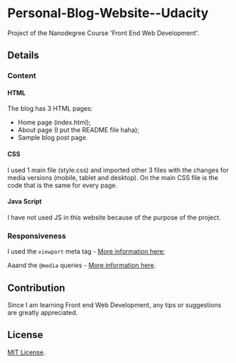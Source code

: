 # Personal-Blog-Website--Udacity
Project of the Nanodegree Course 'Front End Web Development'.
## Details

### Content
#### HTML
The blog has 3 HTML pages:
- Home page (index.html);
- About page (I put the README file haha);
- Sample blog post page.

#### CSS
I used 1 main file (style.css) and imported other 3 files with the changes for media versions (mobile, tablet and desktop). On the main CSS file is the code that is the same for every page.

#### Java Script
I have not used JS in this website because of the purpose of the project.

### Responsiveness
I used the `viewport` meta tag - [More information here](https://developer.mozilla.org/en-US/docs/Mozilla/Mobile/Viewport_meta_tag);

Aaand the `@media` queries - [More information here](https://www.w3schools.com/css/css_rwd_mediaqueries.asp).

## Contribution
Since I am learning Front end Web Development, any tips or suggestions are greatly appreciated.

## License
[MIT License](https://opensource.org/licenses/MIT).

